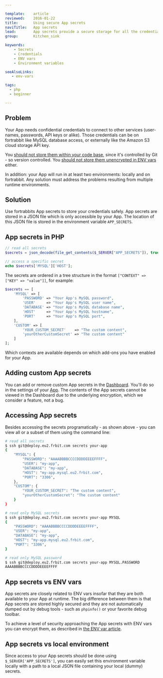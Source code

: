```yaml
---

template:    article
reviewed:    2016-01-22
title:       Using secure App secrets
naviTitle:   App secrets
lead:        App secrets provide a secure storage for all the credentials your App needs to run.
group:       Kitchen_sink

keywords:
    - Secrets
    - Credentials
    - ENV vars
    - Environment variables

seeAlsoLinks:
   - env-vars

tags:
  - php
  - beginner

---
```


## Problem

Your App needs confidential credentials to connect to other services (user-names, passwords, API keys or alike). Those credentials can be on fortrabbit like MySQL database access, or externally like the Amazon S3 cloud storage API key.

You [should not store them within your code base](//blog.fortrabbit.com/how-to-keep-a-secret#not-in-git), since it's controlled by Git - so version controlled. You [should not store them unencrypted in ENV vars](//blog.fortrabbit.com/how-to-keep-a-secret#not-in-an-env-var-either-) either.

In addition: your App will run in at least two environments: locally and on fortrabbit. Any solution must address the problems resulting from multiple runtime environments.

## Solution

Use fortrabbits App secrets to store your credentials safely. App secrets are stored in a JSON file which is only accessible by your App. The location of this JSON file is stored in the environment variable `APP_SECRETS`.

## App secrets in PHP

```php
// read all secrets
$secrets = json_decode(file_get_contents($_SERVER["APP_SECRETS"]), true);

// access a specific secret
echo $secrets['MYSQL']['HOST'];
```

The secrets are ordered in a tree structure in the format `["CONTEXT" => ["KEY" => "value"]]`, for example:

```php
$secrets == [
    'MYSQL' => [
        'PASSWORD' => "Your App's MySQL password",
        'USER'     => "Your App's MySQL user name",
        'DATABASE' => "Your App's MySQL database name",
        'HOST'     => "Your App's MySQL hostname",
        'PORT'     => "Your App's MySQL port",
    ],
    'CUSTOM' => [
        'YOUR_CUSTOM_SECRET'    => "The custom content",
        'yourOtherCustomSecret' => "The custom content"
    ]
];
```

Which contexts are available depends on which add-ons you have enabled for your App.

## Adding custom App secrets

You can add or remove custom App secrets in the [Dashboard](dashboard). You'll do so in the settings of your [App](app). The contents of the App secrets cannot be viewed in the Dashboard due to the underlying encryption, which we consider a feature, not a bug.

## Accessing App secrets

Besides accessing the secrets programatically - as shown above - you can view all or a subset of them using the command line:

```bash
# read all secrets
$ ssh git@deploy.eu2.frbit.com secrets your-app
{
    "MYSQL": {
        "PASSWORD": "AAAABBBBCCCCDDDDEEEEFFFF",
        "USER": "my-app",
        "DATABASE": "my-app",
        "HOST": "my-app.mysql.eu2.frbit.com",
        "PORT": "3306",
    },
    "CUSTOM": {
        "YOUR_CUSTOM_SECRET": "The custom content",
        "yourOtherCustomSecret": "The custom content"
    }
}

# read only MySQL secrets
$ ssh git@deploy.eu2.frbit.com secrets your-app MYSQL
{
    "PASSWORD": "AAAABBBBCCCCDDDDEEEEFFFF",
    "USER": "my-app",
    "DATABASE": "my-app",
    "HOST": "my-app.mysql.eu2.frbit.com",
    "PORT": "3306",
}

# read only MySQL password
$ ssh git@deploy.eu2.frbit.com secrets your-app MYSQL.PASSWORD
AAAABBBBCCCCDDDDEEEEFFFF
```

## App secrets vs ENV vars

App secrets are closely related to ENV vars insofar that they are both available to your App at runtime. The big difference between them is that App secrets are stored highly secured and they are not automatically dumped out by debug tools - such as `phpinfo()` or your favorite debug toolbar.

To achieve a level of security approaching the App secrets with ENV vars you can encrypt them, as described in [the ENV var article](env-vars#toc-env-vars-vs-security).

## App secrets vs local environment

Since access to your App secrets should be done using `$_SERVER['APP_SECRETS']`, you can easily set this environment variable locally with a path to a local JSON file containing your local (dummy) secrets.